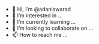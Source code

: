 - 👋 Hi, I’m @adaniswarad
- 👀 I’m interested in ...
- 🌱 I’m currently learning ...
- 💞️ I’m looking to collaborate on ...
- 📫 How to reach me ...

<!---
adaniswarad/adaniswarad is a ✨ special ✨ repository because its `README.md` (this file) appears on your GitHub profile.
You can click the Preview link to take a look at your changes.
--->
